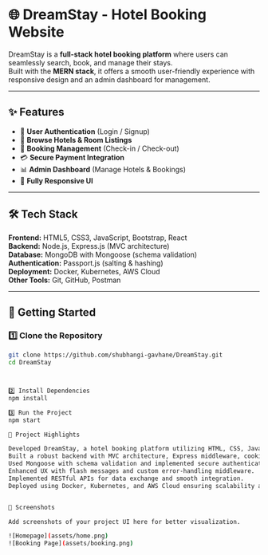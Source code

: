 # 🌐 DreamStay - Hotel Booking Website  

DreamStay is a **full-stack hotel booking platform** where users can seamlessly search, book, and manage their stays.  
Built with the **MERN stack**, it offers a smooth user-friendly experience with responsive design and an admin dashboard for management.  

---

## ✨ Features  
- 🔑 **User Authentication** (Login / Signup)  
- 🏨 **Browse Hotels & Room Listings**  
- 📅 **Booking Management** (Check-in / Check-out)  
- 💳 **Secure Payment Integration**  
- 📊 **Admin Dashboard** (Manage Hotels & Bookings)  
- 📱 **Fully Responsive UI**  

---

## 🛠️ Tech Stack  
**Frontend:** HTML5, CSS3, JavaScript, Bootstrap, React  
**Backend:** Node.js, Express.js (MVC architecture)  
**Database:** MongoDB with Mongoose (schema validation)  
**Authentication:** Passport.js (salting & hashing)  
**Deployment:** Docker, Kubernetes, AWS Cloud  
**Other Tools:** Git, GitHub, Postman  

---

## 🚀 Getting Started  

### 1️⃣ Clone the Repository  
```bash
git clone https://github.com/shubhangi-gavhane/DreamStay.git
cd DreamStay



2️⃣ Install Dependencies
npm install

3️⃣ Run the Project
npm start

📌 Project Highlights

Developed DreamStay, a hotel booking platform utilizing HTML, CSS, JavaScript, Node.js, Express.js, MongoDB, and Bootstrap to deliver a seamless user experience.
Built a robust backend with MVC architecture, Express middleware, cookie & session management, and state handling.
Used Mongoose with schema validation and implemented secure authentication & authorization with Passport.js (salting & hashing).
Enhanced UX with flash messages and custom error-handling middleware.
Implemented RESTful APIs for data exchange and smooth integration.
Deployed using Docker, Kubernetes, and AWS Cloud ensuring scalability and reliability.


📸 Screenshots

Add screenshots of your project UI here for better visualization.

![Homepage](assets/home.png)
![Booking Page](assets/booking.png)
